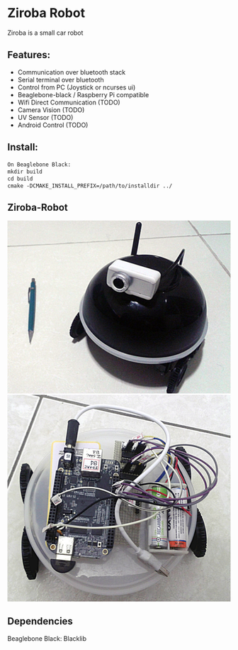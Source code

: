 Ziroba Robot
============

Ziroba is a small car robot
 
Features:
---------

   * Communication over bluetooth stack
   * Serial terminal over bluetooth
   * Control from PC (Joystick or ncurses ui)   
   * Beaglebone-black / Raspberry Pi compatible
   * Wifi Direct Communication (TODO)
   * Camera Vision (TODO)
   * UV Sensor (TODO)
   * Android Control (TODO)


Install:
--------
    On Beaglebone Black:
    mkdir build
    cd build
    cmake -DCMAKE_INSTALL_PREFIX=/path/to/installdir ../

Ziroba-Robot
------------
![alt tag](https://github.com/ismaia/ziroba/raw/master/docs/ziroba_v3.jpg)
![alt tag](https://github.com/ismaia/ziroba/raw/master/docs/ziroba_circuits.jpg)


Dependencies
------------
Beaglebone Black: Blacklib

